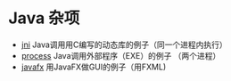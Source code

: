 # Java 杂项


* [jni](./jni) Java调用用C编写的动态库的例子（同一个进程内执行）
* [process](./process) Java调用外部程序（EXE）的例子 （两个进程）
* [javafx](./javafx) 用JavaFX做GUI的例子（用FXML)
 
